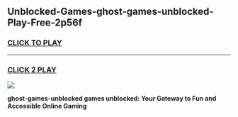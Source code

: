 
## Unblocked-Games-ghost-games-unblocked-Play-Free-2p56f
<h3>
<a href="https://premium76.site?title=ghost-games-unblocked&ref=21A">CLICK TO PLAY</a></h3>
<hr>

<h3>
<a href="https://premium76.site?title=ghost-games-unblocked&ref=21A">CLICK 2 PLAY</a>
  
</h3>

<a href="https://premium76.site?title=ghost-games-unblocked&ref=21A"><img src="https://clearcache.store/games.png"></a>


**ghost-games-unblocked games unblocked: Your Gateway to Fun and Accessible Online Gaming**

